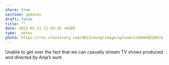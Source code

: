 ```yaml
---
share: true
section: updates
draft: false
title: ""
date: 2023-05-21 21:43:25 +0200
type: _notes
photo: https://res.cloudinary.com/dbi2zounq/image/upload/v1684698180/bf3fscm6gi7n1cmyulfa.jpg
---
```



Unable to get over the fact that we can casually stream TV shows produced and directed by Anja’s aunt. 
